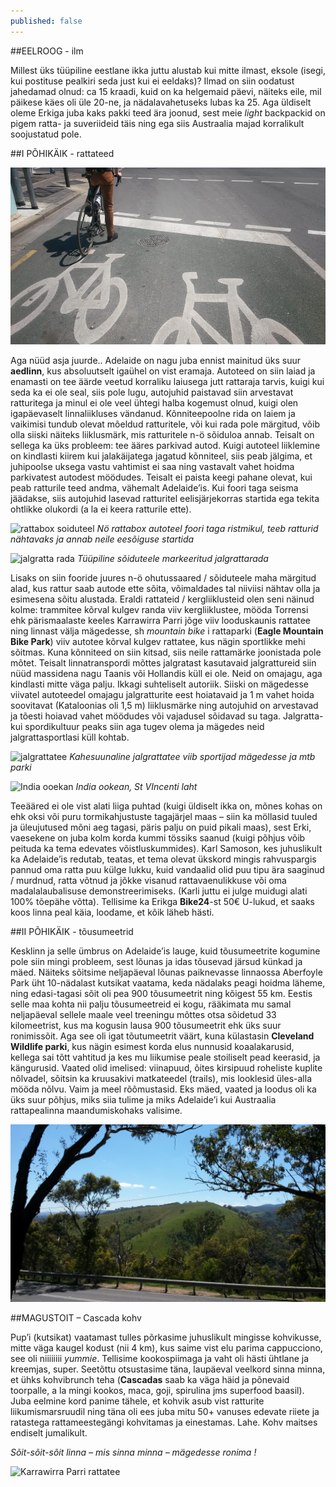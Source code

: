 ```yaml
---
published: false
---
```

##EELROOG - ilm

Millest üks tüüpiline eestlane ikka juttu alustab kui mitte ilmast, eksole (isegi, kui postituse pealkiri seda just kui ei eeldaks)? Ilmad on siin oodatust jahedamad olnud: ca 15 kraadi, kuid on ka helgemaid päevi, näiteks eile, mil päikese käes oli üle 20-ne, ja nädalavahetuseks lubas ka 25. Aga üldiselt oleme Erkiga juba kaks pakki teed ära joonud, sest meie _light_ backpackid on pigem ratta- ja suveriideid täis ning ega siis Austraalia majad korralikult soojustatud pole. 

##I PÕHIKÄIK - rattateed

![rattabox soiduteel](/images/box.jpg "rattabox soiduteel")

Aga nüüd asja juurde.. Adelaide on nagu juba ennist mainitud üks suur **aedlinn**, kus absoluutselt igaühel on vist eramaja. Autoteed on siin laiad ja enamasti on tee äärde veetud korraliku laiusega jutt rattaraja tarvis, kuigi kui seda ka ei ole seal, siis pole lugu, autojuhid paistavad siin arvestavat ratturitega ja minul ei ole veel ühtegi halba kogemust olnud, kuigi olen igapäevaselt linnaliikluses vändanud. Kõnniteepoolne rida on laiem ja vaikimisi tundub olevat mõeldud ratturitele, või kui rada pole märgitud, võib olla siiski näiteks liiklusmärk, mis ratturitele n-ö sõiduloa annab. Teisalt on sellega ka üks probleem: tee ääres parkivad autod. Kuigi autoteel liiklemine on kindlasti kiirem kui jalakäijatega jagatud kõnniteel, siis peab jälgima, et juhipoolse uksega vastu vahtimist ei saa ning vastavalt vahet hoidma parkivatest autodest möödudes. Teisalt ei paista keegi pahane olevat, kui peab ratturile teed andma, vähemalt Adelaide’is. Kui foori taga seisma jäädakse, siis autojuhid lasevad ratturitel eelisjärjekorras startida ega tekita ohtlikke olukordi (a la ei keera ratturile ette). 

![rattabox soiduteel](/images/box2.jpg "rattabox soiduteel")
_Nö rattabox autoteel foori taga ristmikul, teeb ratturid nähtavaks ja annab neile eesõiguse startida_

![jalgratta rada](/images/line.jpg "jalgratta rada")
_Tüüpiline sõiduteele markeeritud jalgrattarada_

Lisaks on siin fooride juures n-ö ohutussaared / sõiduteele maha märgitud alad, kus rattur saab autode ette sõita, võimaldades tal niiviisi nähtav olla ja esimesena sõitu alustada. Eraldi rattateid / kergliiklusteid olen seni näinud kolme: trammitee kõrval kulgev randa viiv kergliiklustee, mööda Torrensi ehk pärismaalaste keeles Karrawirra Parri jõge viiv looduskaunis rattatee ning linnast välja mägedesse, sh  _mountain bike_ i rattaparki (**Eagle Mountain Bike Park**) viiv autotee kõrval kulgev rattatee, kus nägin sportlikke mehi sõitmas. Kuna kõnniteed on siin kitsad, siis neile rattamärke joonistada pole mõtet. Teisalt linnatranspordi mõttes jalgratast kasutavaid jalgrattureid siin nüüd massidena nagu Taanis või Hollandis küll ei ole. Neid on omajagu, aga kindlasti mitte väga palju. Ikkagi suhteliselt autoriik. Siiski on mägedesse viivatel autoteedel omajagu jalgratturite eest hoiatavaid ja 1 m vahet hoida soovitavat (Kataloonias oli 1,5 m) liiklusmärke ning autojuhid on arvestavad ja tõesti hoiavad vahet möödudes või vajadusel sõidavad su taga. Jalgratta- kui spordikultuur peaks siin aga tugev olema ja mägedes neid jalgrattasportlasi küll kohtab. 

![jalgrattatee](/images/bikeroad.jpg "jalgrattatee")
_Kahesuunaline jalgrattatee viib sportijad mägedesse ja mtb parki_

![India ooekan](/images/beach.jpg "India ookean")
_India ookean, St VIncenti laht_

Teeääred ei ole  vist alati liiga puhtad (kuigi üldiselt ikka on, mõnes kohas on ehk oksi või puru tormikahjustuste tagajärjel maas – siin ka möllasid tuuled ja üleujutused mõni aeg tagasi, päris palju on puid pikali maas), sest Erki, vaesekene on juba kolm korda kummi tössiks saanud (kuigi põhjus võib peituda ka tema edevates võistluskummides). Karl Samoson, kes juhuslikult ka Adelaide’is redutab, teatas, et tema olevat ükskord mingis rahvuspargis pannud oma ratta puu külge lukku, kuid vandaalid olid puu tipu ära saaginud / murdnud, ratta võtnud ja jõkke visanud rattavaenulikkuse või oma madalalaubalisuse demonstreerimiseks. (Karli juttu ei julge muidugi alati 100% tõepähe võtta). Tellisime ka Erikga **Bike24**-st 50€ U-lukud, et saaks koos linna peal käia, loodame, et kõik läheb hästi.

##II PÕHIKÄIK - tõusumeetrid

Kesklinn ja selle ümbrus on Adelaide’is lauge, kuid tõusumeetrite kogumine pole siin mingi probleem, sest lõunas ja idas tõusevad järsud künkad ja mäed. Näiteks sõitsime neljapäeval lõunas paiknevasse linnaossa Aberfoyle Park üht 10-nädalast kutsikat vaatama, keda nädalaks peagi hoidma läheme, ning edasi-tagasi sõit oli pea 900 tõusumeetrit ning kõigest 55 km. Eestis selle maa kohta nii palju tõusumeetreid ei kogu, rääkimata mu samal neljapäeval sellele maale veel treeningu mõttes otsa sõidetud 33 kilomeetrist, kus ma kogusin lausa 900 tõusumeetrit ehk üks suur ronimissõit. Aga see oli igat tõutumeetrit väärt, kuna külastasin **Cleveland Wildlife parki**, kus nägin esimest korda elus nunnusid koaalakarusid, kellega sai tõtt vahtitud ja kes mu liikumise peale stoiliselt pead keerasid, ja kängurusid. Vaated olid imelised: viinapuud, õites kirsipuud roheliste kuplite nõlvadel, sõitsin ka kruusakivi matkateedel (trails), mis looklesid üles-alla mööda nõlvu. Vaim ja meel rõõmustasid. Eks mäed, vaated ja loodus oli ka üks suur põhjus, miks siia tulime ja miks Adelaide’i kui Austraalia rattapealinna maandumiskohaks valisime.

![hill](/images/kyngas2.jpg "hill")

##MAGUSTOIT – Cascada kohv

Pup’i (kutsikat) vaatamast tulles põrkasime juhuslikult mingisse kohvikusse, mitte väga kaugel kodust (nii 4 km), kus saime vist elu parima cappucciono, see oli niiiiiiii _yummie_. Tellisime kookospiimaga ja vaht oli hästi ühtlane ja kreemjas, super. Seetõttu otsustasime täna, laupäeval veelkord sinna minna, et ühks kohvibrunch teha (**Cascadas** saab ka väga häid ja põnevaid toorpalle, a la mingi kookos, maca, goji, spirulina jms superfood baasil). Juba eelmine kord panime tähele, et kohvik asub vist ratturite liikumismarsruudil ning täna oli ees juba mitu 50+ vanuses edevate riiete ja ratastega rattameestegängi kohvitamas ja einestamas. Lahe. Kohv maitses endiselt jumalikult.    

_Sõit-sõit-sõit linna – mis sinna minna – mägedesse ronima !_

![Karrawirra Parri rattatee](/images/kirke1.jpg "Karrawirra Parri rattatee")
